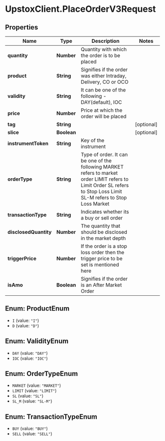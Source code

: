 # UpstoxClient.PlaceOrderV3Request

## Properties
Name | Type | Description | Notes
------------ | ------------- | ------------- | -------------
**quantity** | **Number** | Quantity with which the order is to be placed | 
**product** | **String** | Signifies if the order was either Intraday, Delivery, CO or OCO | 
**validity** | **String** | It can be one of the following - DAY(default), IOC | 
**price** | **Number** | Price at which the order will be placed | 
**tag** | **String** |  | [optional] 
**slice** | **Boolean** |  | [optional] 
**instrumentToken** | **String** | Key of the instrument | 
**orderType** | **String** | Type of order. It can be one of the following MARKET refers to market order LIMIT refers to Limit Order SL refers to Stop Loss Limit SL-M refers to Stop Loss Market | 
**transactionType** | **String** | Indicates whether its a buy or sell order | 
**disclosedQuantity** | **Number** | The quantity that should be disclosed in the market depth | 
**triggerPrice** | **Number** | If the order is a stop loss order then the trigger price to be set is mentioned here | 
**isAmo** | **Boolean** | Signifies if the order is an After Market Order | 

<a name="ProductEnum"></a>
## Enum: ProductEnum

* `I` (value: `"I"`)
* `D` (value: `"D"`)


<a name="ValidityEnum"></a>
## Enum: ValidityEnum

* `DAY` (value: `"DAY"`)
* `IOC` (value: `"IOC"`)


<a name="OrderTypeEnum"></a>
## Enum: OrderTypeEnum

* `MARKET` (value: `"MARKET"`)
* `LIMIT` (value: `"LIMIT"`)
* `SL` (value: `"SL"`)
* `SL_M` (value: `"SL-M"`)


<a name="TransactionTypeEnum"></a>
## Enum: TransactionTypeEnum

* `BUY` (value: `"BUY"`)
* `SELL` (value: `"SELL"`)

